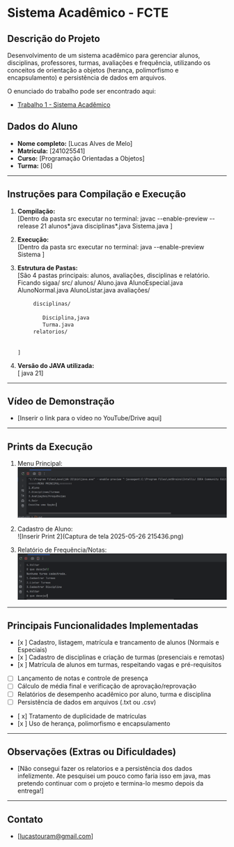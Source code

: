 # Sistema Acadêmico - FCTE

## Descrição do Projeto

Desenvolvimento de um sistema acadêmico para gerenciar alunos, disciplinas, professores, turmas, avaliações e frequência, utilizando os conceitos de orientação a objetos (herança, polimorfismo e encapsulamento) e persistência de dados em arquivos.

O enunciado do trabalho pode ser encontrado aqui:
- [Trabalho 1 - Sistema Acadêmico](https://github.com/lboaventura25/OO-T06_2025.1_UnB_FCTE/blob/main/trabalhos/ep1/README.md)

## Dados do Aluno

- **Nome completo:** [Lucas Alves de Melo]
- **Matrícula:** [241025541]
- **Curso:** [Programação Orientadas a Objetos]
- **Turma:** [06]

---

## Instruções para Compilação e Execução

1. **Compilação:**  
   [Dentro da pasta src executar no terminal: javac --enable-preview --release 21 alunos\*.java disciplinas\*.java Sistema.java
]

2. **Execução:**  
   [Dentro da pasta src executar no terminal: java --enable-preview Sistema
]

3. **Estrutura de Pastas:**  
   [São 4 pastas principais: alunos, avaliações, disciplinas e relatório. Ficando 
      sigaa/
         src/
            alunos/
               Aluno.java
               AlunoEspecial.java
               AlunoNormal.java
               AlunoListar.java
            avaliações/

            disciplinas/

               Disciplina,java
               Turma.java
            relatorios/
                                                                         
                                                                                           ]

3. **Versão do JAVA utilizada:**  
   [ java 21]

---

## Vídeo de Demonstração

- [Inserir o link para o vídeo no YouTube/Drive aqui]

---

## Prints da Execução

1. Menu Principal:  
   ![Inserir Print 1](https://github.com/xLucasMelo/trabalhoOO/blob/main/Captura%20de%20tela%202025-05-26%20215320.png)

2. Cadastro de Aluno:  
   ![Inserir Print 2](Captura de tela 2025-05-26 215436.png)

3. Relatório de Frequência/Notas:  
   ![Inserir Print 3](https://github.com/xLucasMelo/trabalhoOO/blob/main/Captura%20de%20tela%202025-05-26%20215533.png)

---

## Principais Funcionalidades Implementadas

- [x ] Cadastro, listagem, matrícula e trancamento de alunos (Normais e Especiais)
- [x ] Cadastro de disciplinas e criação de turmas (presenciais e remotas)
- [x ] Matrícula de alunos em turmas, respeitando vagas e pré-requisitos
- [ ] Lançamento de notas e controle de presença
- [ ] Cálculo de média final e verificação de aprovação/reprovação
- [ ] Relatórios de desempenho acadêmico por aluno, turma e disciplina
- [ ] Persistência de dados em arquivos (.txt ou .csv)
- [ x] Tratamento de duplicidade de matrículas
- [x ] Uso de herança, polimorfismo e encapsulamento

---

## Observações (Extras ou Dificuldades)

- [Não consegui fazer os relatorios e a persistência dos dados infelizmente. Ate pesquisei um pouco como faria isso em java, mas pretendo continuar com o projeto e termina-lo mesmo depois da entrega!]

---

## Contato

- [lucastouram@gmail.com]
